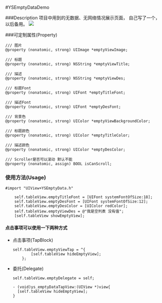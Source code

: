 #YSEmptyDataDemo

###Description
项目中用到的无数据、无网络情况展示页面， 自己写了一个， 以后备用。
![](http://oo6ubxy3u.bkt.clouddn.com/YSEmptyDataView.png)


###可定制属性(Property)
```
/// 图片
@property (nonatomic, strong) UIImage *emptyViewImage;
```
```
/// 标题
@property (nonatomic, strong) NSString *emptyViewTitle;
```
```
/// 描述
@property (nonatomic, strong) NSString *emptyViewDes;
```
```
/// 标题Font
@property (nonatomic, strong) UIFont *emptyTitleFont;
```
```
/// 描述Font
@property (nonatomic, strong) UIFont *emptyDesFont;
```
```
/// 背景色
@property (nonatomic, strong) UIColor *emptyViewBackgroundColor;
```
```
/// 标题颜色
@property (nonatomic, strong) UIColor *emptyTitleColor;
```
```
/// 描述颜色
@property (nonatomic, strong) UIColor *emptyDesColor;
```
```
/// Scroller是否可以滚动 默认不能
@property (nonatomic, assign) BOOL isCanScroll;
```


### 使用方法(Usage)
```
#import "UIView+YSEmptyData.h"
```

```
    self.tableView.emptyTitleFont = [UIFont systemFontOfSize:18];
    self.tableView.emptyDesFont = [UIFont systemFontOfSize:12];
    self.tableView.emptyDesColor = [UIColor redColor];
    self.tableView.emptyViewDes = @"我是空列表 没有值";
    [self.tableView showEmptyView];
```

#### 点击事项可以使用一下两种方式

* 点击事项(TapBlock)
	```
	self.tableView.emptyViewTap = ^{
	        [self.tableView hideEmptyView];
	    };
	```

* 委托(Delegate)
	```
	self.tableView.emptyDelegate = self;
	```

	```
	- (void)ys_emptyDataTapView:(UIView *)view{
  	  [self.tableView hideEmptyView];
	}
	```




